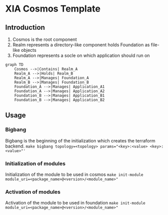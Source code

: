# XIA Cosmos Template
## Introduction
1. Cosmos is the root component
2. Realm represents a directory-like component holds Foundation as file-like objects
3. Foundation represents a socle on which application should run on
```mermaid
graph TD
    Cosmos -->|Contains| Realm_A
    Realm_A -->|Holds| Realm_B
    Realm_A -->|Manages| Foundation_A
    Realm_B -->|Manages| Foundation_B
    Foundation_A -->|Manages| Application_A1
    Foundation_A -->|Manages| Application_A2
    Foundation_B -->|Manages| Application_B1
    Foundation_B -->|Manages| Application_B2
```

## Usage
### Bigbang
Bigbang is the beginning of the initialization which creates the terraform backend.
`make bigbang topology=<topology> params="<key>:<value> <key>:<value>"'`

### Initialization of modules
Initialization of the module to be used in cosmos
`make init-module module_uri=<package_name>@<version>/<module_name>"`

### Activation of modules
Activation of the module to be used in foundation
`make init-module module_uri=<package_name>@<version>/<module_name>"`
